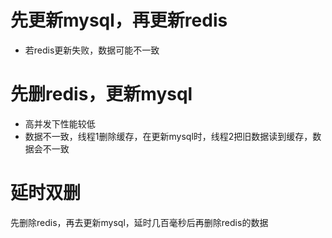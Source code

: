 # 先更新mysql，再更新redis
- 若redis更新失败，数据可能不一致
# 先删redis，更新mysql
- 高并发下性能较低
- 数据不一致，线程1删除缓存，在更新mysql时，线程2把旧数据读到缓存，数据会不一致
# 延时双删
先删除redis，再去更新mysql，延时几百毫秒后再删除redis的数据